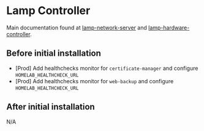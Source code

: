 # Lamp Controller

Main documentation found at
[lamp-network-server](../../docker-images/custom/lamp-network-server/README.md)
and
[lamp-hardware-controller](../../docker-images/custom/lamp-hardware-controller/README.md).

## Before initial installation

- [Prod] Add healthchecks monitor for `certificate-manager` and configure `HOMELAB_HEALTHCHECK_URL`
- [Prod] Add healthchecks monitor for `web-backup` and configure `HOMELAB_HEALTHCHECK_URL`

## After initial installation

N/A
